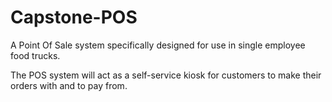 # Capstone-POS
A Point Of Sale system specifically designed for use in single employee food trucks.

The POS system will act as a self-service kiosk for customers to make their orders with and to pay from.
